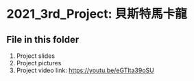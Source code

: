 # 2021_3rd_Project: 貝斯特馬卡龍
## File in this folder
1. Project slides
2. Project pictures
3. Project video link: https://youtu.be/eGTlta39oSU